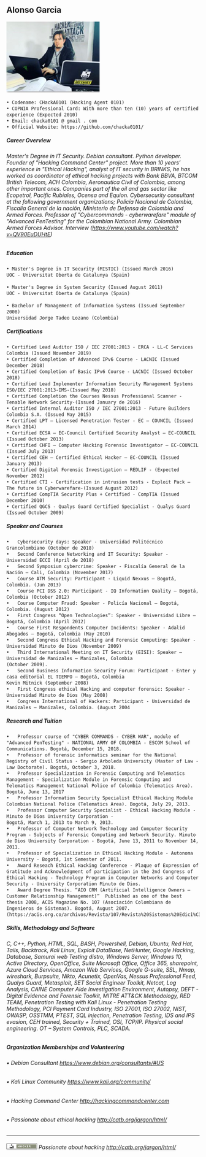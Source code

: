 ## Alonso Garcia

![Alt Text](https://github.com/chacka0101/Repository_CHackA0101/blob/master/Jairo_A_Garcia_H.jpg?raw=true)
```
• Codename: CHackA0101 (Hacking Agent 0101)
• COPNIA Professional Card: With more than ten (10) years of certified experience (Expected 2010)
• Email: chacka0101 @ gmail . com
• Official Website: https://github.com/chacka0101/
```
##### Career Overview 
###### Master's Degree in IT Security. Debian consultant. Python developer. Founder of "Hacking Command Center" project. More than 10 years’ experience in "Ethical Hacking", analyst of IT security in BRINKS, he has worked as coordinator of ethical hacking projects with Bank BBVA, BTCOM British Telecom, ACH Colombia, Aeronautica Civil of Colombia, among other important ones. Companies part of the oil and gas sector like Ecopetrol, Pacific Rubiales, Ocensa and Equion. Cybersecurity consultant at the following government organizations; Policía Nacional de Colombia, Fiscalia General de la nación, Ministerio de Defensa de Colombia and Armed Forces. Professor of "Cybercommands - cyberwarefare" module of "Advanced PenTesting" for the Colombian National Army. Colombian Armed Forces Advisor. Interview (https://www.youtube.com/watch?v=QV90EuDUHtE)
##### Education
```
• Master's Degree in IT Security (MISTIC) (Issued March 2016)
UOC - Universitat Oberta de Catalunya (Spain)

• Master's Degree in System Security (Issued August 2011)
UOC - Universitat Oberta de Catalunya (Spain)

• Bachelor of Management of Information Systems (Issued September 2008)
Universidad Jorge Tadeo Lozano (Colombia)
```
##### Certifications
```
• Certified Lead Auditor ISO / IEC 27001:2013 - ERCA - LL-C Services Colombia (Issued November 2019)
• Certified Completion of Advanced IPv6 Course - LACNIC (Issued December 2018)
• Certified Completion of Basic IPv6 Course - LACNIC (Issued October 2018)
• Certified Lead Implementer Information Security Management Systems ISO/IEC 27001:2013-IMS-(Issued May 2018)
• Certified Completion the Courses Nessus Professional Scanner - Tenable Network Security-(Issued January de 2016)
• Certified Internal Auditor ISO / IEC 27001:2013 - Future Builders Colombia S.A. (Issued May 2015)
• Certified LPT – Licensed Penetration Tester - EC – COUNCIL (Issued March 2014)
• Certified ECSA – EC-Council Certified Security Analyst – EC-COUNCIL (Issued October 2013)
• Certified CHFI – Computer Hacking Forensic Investigator – EC-COUNCIL (Issued July 2013)
• Certified CEH – Certified Ethical Hacker – EC-COUNCIL (Issued January 2013)
• Certified Digital Forensic Investigation – REDLIF - (Expected November 2012)
• Certified CTI - Certification in intrusion tests - Exploit Pack – The future in Cyberwarefare-(Issued August 2012)
• Certified CompTIA Security Plus + Certified - CompTIA (Issued December 2010)
• Certified QGCS - Qualys Guard Certified Specialist - Qualys Guard (Issued October 2009)
```
##### Speaker and Courses
```
•	Cybersecurity days: Speaker - Universidad Politécnico Grancolombiano (October de 2018) 
•	Second Conference Networking and IT Security: Speaker - Universidad ECCI (April de 2018) 
•	Second Symposium cybercrime: Speaker - Fiscalía General de la Nación – Cali, Colombia (November 2017)
•	Course ATM Security: Participant - Liquid Nexxus – Bogotá, Colombia. (Jun 2013)
•	Course PCI DSS 2.0: Participant - IQ Information Quality – Bogotá, Colombia (October 2012)
•	Course Computer Fraud: Speaker - Policía Nacional – Bogotá, Colombia. (August 2012)
•	First Congress “Open Technologies”: Speaker - Universidad Libre – Bogotá, Colombia (April 2012)
•	Course First Respondents Computer Incidents: Speaker - Adalid Abogados – Bogotá, Colombia (May 2010)
•	Second Congress Ethical Hacking and Forensic Computing: Speaker - Universidad Minuto de Dios (November 2009) 
•	Third International Meeting on IT Security (EISI): Speaker – Universidad de Manizales – Manizales, Colombia
(October 2009). 
•	Second Business Information Security Forum: Participant - Enter y casa editorial EL TIEMPO – Bogotá, Colombia
Kevin Mitnick (September 2008) 
•	First Congress ethical Hacking and computer forensic: Speaker - Universidad Minuto de Dios (May 2008) 
•	Congress International of Hackers: Participant - Universidad de Manizales – Manizales, Colombia. (August 2004
```
##### Research and Tuition 
```
•	Professor course of "CYBER COMMANDS - CYBER WAR", module of "Advanced PenTesting" - NATIONAL ARMY OF COLOMBIA - ESCOM School of Communications. Bogotá, December 15, 2018.
•	Professor of forensic informatics seminar for the National Registry of Civil Status - Sergio Arboleda University (Master of Law - Law Doctorate). Bogotá, October 3, 2018.
•	Professor Specialization in Forensic Computing and Telematics Management - Specialization Module in Forensic Computing and Telematics Management National Police of Colombia (Telematics Area). Bogotá, June 13, 2017
•	Professor Information Security Specialist Ethical Hacking Module Colombian National Police (Telematics Area). Bogotá, July 29, 2013.
•	Professor Computer Security Specialist - Ethical Hacking Module - Minuto de Dios University Corporation -
Bogotá, March 1, 2013 to March 9, 2013.
•	Professor of Computer Network Technology and Computer Security Program - Subjects of Forensic Computing and Network Security. Minuto de Dios University Corporation - Bogotá, June 13, 2011 to November 14, 2011.
•	Professor of Specialization in Ethical Hacking Module - Autonoma University - Bogotá, 1st Semester of 2011.
•	Award Reseach Ethical Hacking Conference - Plaque of Expression of Gratitude and Acknowledgment of participation in the 2nd Congress of Ethical Hacking - Technology Program in Computer Networks and Computer Security - University Corporation Minuto de Dios.
•	Award Degree Thesis. “AIO CRM (Artificial Intelligence Owners – Customer Relationship Management)”  Published as one of the best thesis 2008, ACIS Magazine No. 107 (Asociación Colombiana de Ingenieros de Sistemas). Bogotá, August 2007. (https://acis.org.co/archivos/Revista/107/Revista%20Sistemas%20Edici%C3%B3n%20107.pdf)
```
##### Skills, Methodology and Software
###### C, C++, Python, HTML, SQL, BASH, Powershell, Debian, Ubuntu, Red Hat, Tails, Backtrack, Kali Linux, Exploit DataBase, NetHunter, Google Hacking, Database, Samurai web Testing distro, Windows Server, Windows 10, Active Directory, OpenOffice, Suite Microsoft Office, Office 365, sharepoint, Azure Cloud Services, Amazon Web Services, Google G-suite, SSL, Nmap, wireshark, Burpsuite, Nikto, Acunetix, OpenVas, Nessus Professional Feed, Qualys Guard, Metasploit, SET Social Engineer Toolkit, Netcat, Log Analysis, CAINE Computer Aide Investigation Environment, Autopsy, DEFT - Digital Evidence and Forensic Toolkit, MITRE ATT&CK Methodology, RED TEAM, Penetration Testing with Kali Linux - Penetration Testing Methodology, PCI Payment Card Industry, ISO 27001, ISO 27002, NIST, OWASP, OSSTMM, PTEST, SQL injection, Penetration Testing, IDS and IPS evasion, CEH trained, Security + Trained, OSI, TCP/IP. Physical social engineering. OT – System Controls, PLC, SCADA.

##### Organization Memberships and Volunteering
###### •	Debian Consultant                       https://www.debian.org/consultants/#US
###### •	Kali Linux Community                    https://www.kali.org/community/
###### •	Hacking Command Center                  http://hackingcommandcenter.com
###### •	Passionate about ethical hacking        http://catb.org/jargon/html/
---

###### ![Alt Text](https://github.com/chacka0101/Repository_CHackA0101/blob/master/hacker.png) Passionate about hacking    http://catb.org/jargon/html/ 

